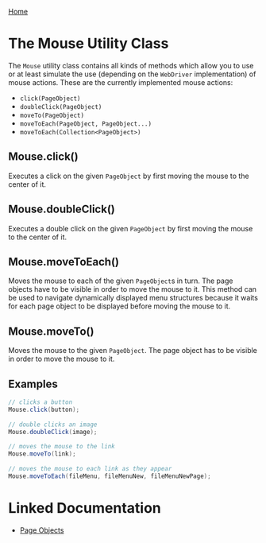 [Home](../README.md)

# The Mouse Utility Class
The `Mouse` utility class contains all kinds of methods which allow you to use or at least simulate the use
(depending on the `WebDriver` implementation) of mouse actions. These are the currently implemented mouse actions:

- `click(PageObject)`
- `doubleClick(PageObject)`
- `moveTo(PageObject)`
- `moveToEach(PageObject, PageObject...)`
- `moveToEach(Collection<PageObject>)`

## Mouse.click()
Executes a click on the given `PageObject` by first moving the mouse to the center of it.

## Mouse.doubleClick()
Executes a double click on the given `PageObject` by first moving the mouse to the center of it.

## Mouse.moveToEach()
Moves the mouse to each of the given `PageObject`s in turn. The page objects have to be visible in order to move
the mouse to it. This method can be used to navigate dynamically displayed menu structures because it waits for
each page object to be displayed before moving the mouse to it.

## Mouse.moveTo()
Moves the mouse to the given `PageObject`. The page object has to be visible in order to move the mouse to it.

## Examples
```java
// clicks a button
Mouse.click(button);
 
// double clicks an image
Mouse.doubleClick(image);
 
// moves the mouse to the link
Mouse.moveTo(link);
 
// moves the mouse to each link as they appear
Mouse.moveToEach(fileMenu, fileMenuNew, fileMenuNewPage);
```

# Linked Documentation

- [Page Objects](page-object.md)

